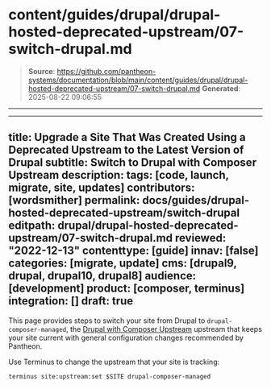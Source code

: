 # content/guides/drupal/drupal-hosted-deprecated-upstream/07-switch-drupal.md

> **Source**: https://github.com/pantheon-systems/documentation/blob/main/content/guides/drupal/drupal-hosted-deprecated-upstream/07-switch-drupal.md
> **Generated**: 2025-08-22 09:06:55

---

---
title: Upgrade a Site That Was Created Using a Deprecated Upstream to the Latest Version of Drupal
subtitle: Switch to Drupal with Composer Upstream
description: 
tags: [code, launch, migrate, site, updates]
contributors: [wordsmither]
permalink: docs/guides/drupal-hosted-deprecated-upstream/switch-drupal
editpath: drupal/drupal-hosted-deprecated-upstream/07-switch-drupal.md
reviewed: "2022-12-13"
contenttype: [guide]
innav: [false]
categories: [migrate, update]
cms: [drupal9, drupal, drupal10, drupal8]
audience: [development]
product: [composer, terminus]
integration: []
draft: true
---

This page provides steps to switch your site from Drupal to `drupal-composer-managed`, the [Drupal with Composer Upstream](/guides/integrated-composer#get-started-with-integrated-composer) upstream that keeps your site current with general configuration changes recommended by Pantheon.

Use Terminus to change the upstream that your site is tracking:

```bash{promptUser:user}
terminus site:upstream:set $SITE drupal-composer-managed
```